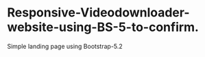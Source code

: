 # Responsive-Videodownloader-website-using-BS-5-to-confirm.
Simple landing page using Bootstrap-5.2

